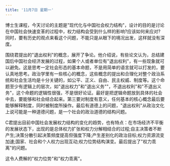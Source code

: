 ```yaml
---
title: '11月7日 星期一'
---
```


博士生课程，今天讨论的主题是"现代化与中国社会权力结构"，设计的目的是讨论在中国社会快速变革的过程中，权力结构会受到什么样的影响?应该如何来应对?同时，要有历史的观点来看这个问题，不能只是从眼下的境况出发，这样就没有深度。

围绕君提出的"退出权利"的概念，展开了争论。他介绍说，有些论文认为，总结建国后中国社会经济发展的过程，如果个人或者单位有"退出权利"，有一些现象就可以避免。这是思考一定社会形态的基本命题，不是用简单的语言就可以打发的，要认真地思考。政治学里有一些核心的概念，这些概念的提出和合理化对整个政治系统和社会生活均是十分关键的，如公平、正义、自由、民主权威、制度等。这个命题至少有逻辑上的层次，如"退出权力"和"退出义务""，不退出权利"和"不退出义务"，这个命题的逻辑性很强，不是很好论证。最好是把逻辑命题放到具体的社会中去，要能够和社会结合起来。第三要对制度有意义，任何基本的核心概念最后要能够解释制度，同时被制度所操作。最后有道德上的问题，"退出权利"从政治文化上说可能是一种道德问题，是一个社会的政治道德的结构问题。

C君提出目前中国社会发展权力结构的变化的趋势，也有特点：在市场经济不平衡的发展状态下，出现的是总体权力扩张和权力分解相结合的过程;自主决策者不断产生;决策分散引起决策频度提高但强度下降;产生差别化的政治目标;权力资源流变加速;国家、社会和个人权力出现互动;权力位势结构演变。最后提出了"权力乖离"的问题。

这令人费解的"权力位势"和"权力乖离"。

